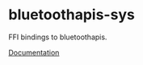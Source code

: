# bluetoothapis-sys #
FFI bindings to bluetoothapis.

[Documentation](https://retep998.github.io/doc/bluetoothapis-sys/)
